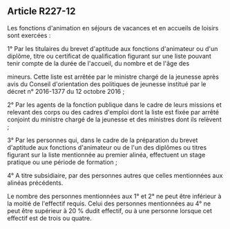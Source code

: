 ## Article R227-12

Les fonctions d'animation en séjours de vacances et en accueils de loisirs sont exercées :

1° Par les titulaires du brevet d'aptitude aux fonctions d'animateur ou d'un diplôme, titre ou certificat de
qualification figurant sur une liste pouvant tenir compte de la durée de l'accueil, du nombre et de l'âge des


mineurs. Cette liste est arrêtée par le ministre chargé de la jeunesse après avis du Conseil d'orientation des
politiques de jeunesse institué par le décret n° 2016-1377 du 12 octobre 2016 ;

2° Par les agents de la fonction publique dans le cadre de leurs missions et relevant des corps ou des cadres
d'emploi dont la liste est fixée par arrêté conjoint du ministre chargé de la jeunesse et des ministres dont ils
relèvent ;

3° Par les personnes qui, dans le cadre de la préparation du brevet d'aptitude aux fonctions d'animateur ou de
l'un des diplômes ou titres figurant sur la liste mentionnée au premier alinéa, effectuent un stage pratique ou
une période de formation ;

4° A titre subsidiaire, par des personnes autres que celles mentionnées aux alinéas précédents.

Le nombre des personnes mentionnées aux 1° et 2° ne peut être inférieur à la moitié de l'effectif requis. Celui
des personnes mentionnées au 4° ne peut être supérieur à 20 % dudit effectif, ou à une personne lorsque cet
effectif est de trois ou quatre.

